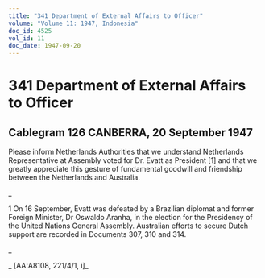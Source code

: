 ```yaml
---
title: "341 Department of External Affairs to Officer"
volume: "Volume 11: 1947, Indonesia"
doc_id: 4525
vol_id: 11
doc_date: 1947-09-20
---
```


# 341 Department of External Affairs to Officer

## Cablegram 126 CANBERRA, 20 September 1947

Please inform Netherlands Authorities that we understand Netherlands Representative at Assembly voted for Dr. Evatt as President [1] and that we greatly appreciate this gesture of fundamental goodwill and friendship between the Netherlands and Australia.

_

1 On 16 September, Evatt was defeated by a Brazilian diplomat and former Foreign Minister, Dr Oswaldo Aranha, in the election for the Presidency of the United Nations General Assembly. Australian efforts to secure Dutch support are recorded in Documents 307, 310 and 314.

_

_ [AA:A8108, 221/4/1, i]_
